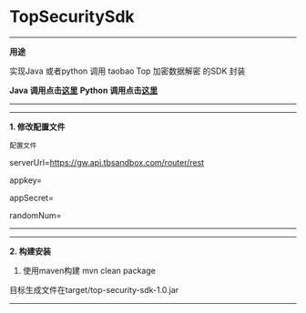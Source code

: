 # TopSecuritySdk 
---
**用途**

实现Java 或者python 调用 taobao Top 加密数据解密 的SDK 封装

**Java 调用点击[这里](https://github.com/daiyuok/TopSecuritySdk/blob/master/README4JAVA.md)**
**Python 调用点击[这里](https://github.com/daiyuok/TopSecuritySdk/blob/master/README4PY.md)**

---

---
**1.	修改配置文件**

    配置文件

serverUrl=https://gw.api.tbsandbox.com/router/rest

appkey=                   
    
appSecret=

randomNum=

---

---
**2.	构建安装**

 1. 使用maven构建
 mvn clean package

目标生成文件在target/top-security-sdk-1.0.jar

---